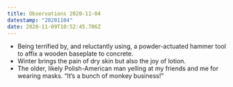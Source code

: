 ```yaml
---
title: Observations 2020-11-04
datestamp: "20201104"
date: 2020-11-09T10:52:45.706Z
---
```

- Being terrified by, and reluctantly using, a powder-actuated hammer tool to affix a wooden baseplate to concrete.
- Winter brings the pain of dry skin but also the joy of lotion.
- The older, likely Polish-American man yelling at my friends and me for wearing masks. “It’s a bunch of monkey business!”